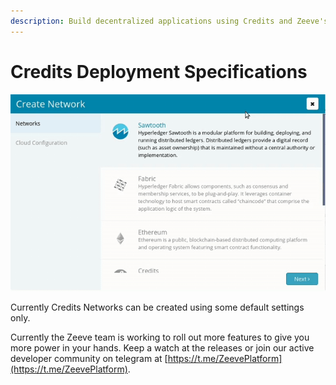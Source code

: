 ```yaml
---
description: Build decentralized applications using Credits and Zeeve's platform. Our documentation provides technical details on authentication, making requests and handling responses for interacting with Credits and the Zeeve platform.
---
```


# Credits Deployment Specifications

![](./images/network-creation-credits.gif)

Currently Credits Networks can be created using some default settings only.

Currently the Zeeve team is working to roll out more features to give you more power in your hands. Keep a watch at the releases or join our active developer community on telegram at [https://t.me/ZeevePlatform](https://t.me/ZeevePlatform).